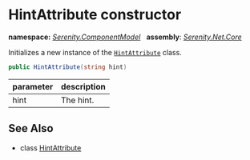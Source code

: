 # HintAttribute constructor
**namespace:** *[Serenity.ComponentModel](../../README.md#serenity.componentmodel-namespace)*   **assembly**: *[Serenity.Net.Core](../../README.md)*

Initializes a new instance of the [`HintAttribute`](../HintAttribute.md) class.

```csharp
public HintAttribute(string hint)
```

| parameter | description |
| --- | --- |
| hint | The hint. |

## See Also

* class [HintAttribute](../HintAttribute.md)
